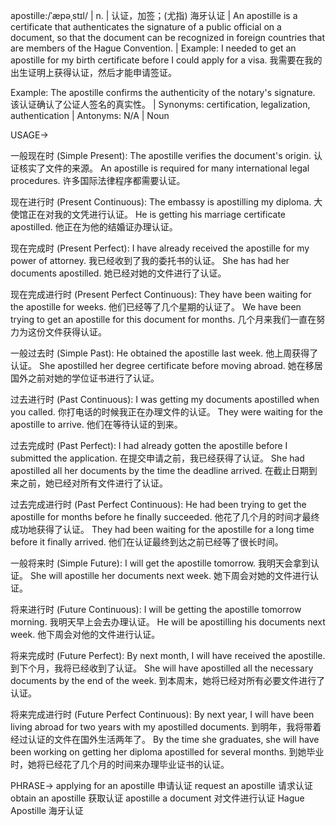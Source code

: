 apostille:/ˈæpəˌstɪl/ | n. |  认证，加签；(尤指) 海牙认证 | An apostille is a certificate that authenticates the signature of a public official on a document, so that the document can be recognized in foreign countries that are members of the Hague Convention. |  Example: I needed to get an apostille for my birth certificate before I could apply for a visa. 我需要在我的出生证明上获得认证，然后才能申请签证。

Example: The apostille confirms the authenticity of the notary's signature. 该认证确认了公证人签名的真实性。 | Synonyms: certification, legalization, authentication | Antonyms: N/A | Noun

USAGE->

一般现在时 (Simple Present):
The apostille verifies the document's origin.  认证核实了文件的来源。
An apostille is required for many international legal procedures. 许多国际法律程序都需要认证。


现在进行时 (Present Continuous):
The embassy is apostilling my diploma. 大使馆正在对我的文凭进行认证。
He is getting his marriage certificate apostilled. 他正在为他的结婚证办理认证。


现在完成时 (Present Perfect):
I have already received the apostille for my power of attorney. 我已经收到了我的委托书的认证。
She has had her documents apostilled. 她已经对她的文件进行了认证。


现在完成进行时 (Present Perfect Continuous):
They have been waiting for the apostille for weeks. 他们已经等了几个星期的认证了。
We have been trying to get an apostille for this document for months.  几个月来我们一直在努力为这份文件获得认证。


一般过去时 (Simple Past):
He obtained the apostille last week. 他上周获得了认证。
She apostilled her degree certificate before moving abroad.  她在移居国外之前对她的学位证书进行了认证。


过去进行时 (Past Continuous):
I was getting my documents apostilled when you called. 你打电话的时候我正在办理文件的认证。
They were waiting for the apostille to arrive. 他们在等待认证的到来。


过去完成时 (Past Perfect):
I had already gotten the apostille before I submitted the application. 在提交申请之前，我已经获得了认证。
She had apostilled all her documents by the time the deadline arrived.  在截止日期到来之前，她已经对所有文件进行了认证。


过去完成进行时 (Past Perfect Continuous):
He had been trying to get the apostille for months before he finally succeeded. 他花了几个月的时间才最终成功地获得了认证。
They had been waiting for the apostille for a long time before it finally arrived.  他们在认证最终到达之前已经等了很长时间。


一般将来时 (Simple Future):
I will get the apostille tomorrow. 我明天会拿到认证。
She will apostille her documents next week. 她下周会对她的文件进行认证。


将来进行时 (Future Continuous):
I will be getting the apostille tomorrow morning.  我明天早上会去办理认证。
He will be apostilling his documents next week. 他下周会对他的文件进行认证。


将来完成时 (Future Perfect):
By next month, I will have received the apostille.  到下个月，我将已经收到了认证。
She will have apostilled all the necessary documents by the end of the week. 到本周末，她将已经对所有必要文件进行了认证。


将来完成进行时 (Future Perfect Continuous):
By next year, I will have been living abroad for two years with my apostilled documents.  到明年，我将带着经过认证的文件在国外生活两年了。
By the time she graduates, she will have been working on getting her diploma apostilled for several months. 到她毕业时，她将已经花了几个月的时间来办理毕业证书的认证。


PHRASE->
applying for an apostille  申请认证
request an apostille  请求认证
obtain an apostille 获取认证
apostille a document 对文件进行认证
Hague Apostille 海牙认证
